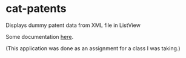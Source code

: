 # cat-patents
Displays dummy patent data from XML file in ListView

Some documentation [here](http://whitneyhaddow.com/2015/06/01/xml-to-listview/).

(This application was done as an assignment for a class I was taking.)
